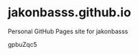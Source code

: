 # jakonbasss.github.io
Personal GitHub Pages site for jakonbasss







































gpbuZqc5

